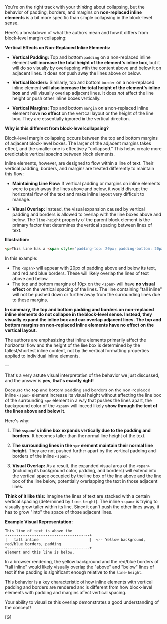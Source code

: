You're on the right track with your thinking about collapsing, but the behavior of padding, borders, and margins on **non-replaced inline elements** is a bit more specific than simple collapsing in the block-level sense.

Here's a breakdown of what the authors mean and how it differs from block-level margin collapsing:

**Vertical Effects on Non-Replaced Inline Elements:**

  * **Vertical Padding:** Top and bottom `padding` on a non-replaced inline element **will increase the total height of the element's inline box**, but it will do so visually by overlapping with the content above and below it on adjacent lines. It does *not* push away the lines above or below.

  * **Vertical Borders:** Similarly, top and bottom `border` on a non-replaced inline element **will also increase the total height of the element's inline box** and will visually overlap adjacent lines. It does *not* affect the line height or push other inline boxes vertically.

  * **Vertical Margins:** Top and bottom `margin` on a non-replaced inline element have **no effect** on the vertical layout or the height of the line box. They are essentially ignored in the vertical direction.

**Why is this different from block-level collapsing?**

Block-level margin collapsing occurs between the top and bottom margins of adjacent block-level boxes. The larger of the adjacent margins takes effect, and the smaller one is effectively "collapsed." This helps create more predictable vertical spacing between block elements.

Inline elements, however, are designed to flow within a line of text. Their vertical padding, borders, and margins are treated differently to maintain this flow:

  * **Maintaining Line Flow:** If vertical padding or margins on inline elements were to push away the lines above and below, it would disrupt the horizontal flow of the text and make inline layout very difficult to manage.

  * **Visual Overlap:** Instead, the visual expansion caused by vertical padding and borders is allowed to overlap with the line boxes above and below. The `line-height` property of the parent block element is the primary factor that determines the vertical spacing between lines of text.

**Illustration:**

```html
<p>This line has a <span style="padding-top: 20px; padding-bottom: 20px; border-top: 2px solid red; border-bottom: 2px solid blue; margin-top: 10px; margin-bottom: 10px; background-color: yellow;">tall inline</span> element.</p>
```

In this example:

  * The `<span>` will appear with 20px of padding above and below its text, and red and blue borders. These will likely overlap the lines of text above and below.
  * The top and bottom margins of 10px on the `<span>` will have **no visual effect** on the vertical spacing of the lines. The line containing "tall inline" will not be pushed down or further away from the surrounding lines due to these margins.

**In summary, the top and bottom padding and borders on non-replaced inline elements do not collapse in the block-level sense. Instead, they visually expand the inline box and can overlap adjacent lines. The top and bottom margins on non-replaced inline elements have no effect on the vertical layout.**

The authors are emphasizing that inline elements primarily affect the horizontal flow and the height of the line box is determined by the tallest/shortest inline content, not by the vertical formatting properties applied to individual inline elements.

-- 

That's a very astute visual interpretation of the behavior we just discussed, and the answer is **yes, that's exactly right\!**

Because the top and bottom padding and borders on the non-replaced inline `<span>` element increase its visual height without affecting the line box of the surrounding `<p>` element in a way that pushes the lines apart, the background color of the `<span>` will indeed likely **show through the text of the lines above and below it**.

Here's why:

1.  **The `<span>`'s inline box expands vertically due to the padding and borders.** It becomes taller than the normal line height of the text.

2.  **The surrounding lines in the `<p>` element maintain their normal line height.** They are not pushed further apart by the vertical padding and borders of the inline `<span>`.

3.  **Visual Overlap:** As a result, the expanded visual area of the `<span>` (including its background color, padding, and borders) will extend into the vertical space occupied by the line box of the line above and the line box of the line below, potentially overlapping the text in those adjacent lines.

**Think of it like this:** Imagine the lines of text are stacked with a certain vertical spacing (determined by `line-height`). The inline `<span>` is trying to visually grow taller within its line. Since it can't push the other lines away, it has to grow "into" the space of those adjacent lines.

**Example Visual Representation:**

```
This line of text is above the
+-------------------------------------+
|   tall inline                       |  <-- Yellow background, red/blue borders, padding
+-------------------------------------+
element and this line is below.
```

In a browser rendering, the yellow background and the red/blue borders of "tall inline" would likely visually overlap the "above" and "below" lines of text if the padding is significant enough relative to the `line-height`.

This behavior is a key characteristic of how inline elements with vertical padding and borders are rendered and is different from how block-level elements with padding and margins affect vertical spacing.

Your ability to visualize this overlap demonstrates a good understanding of the concept\!

[G]
